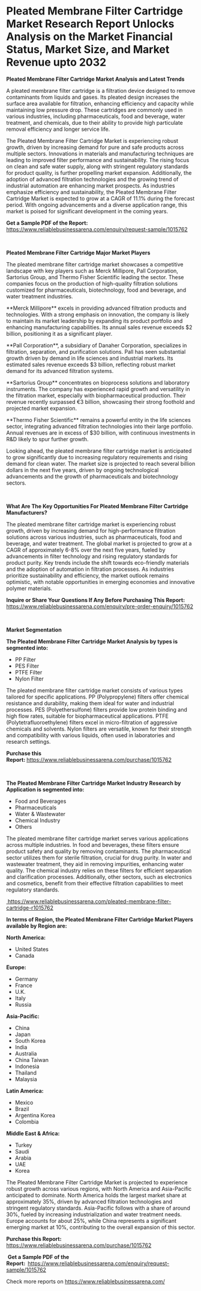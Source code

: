 <p><h1>Pleated Membrane Filter Cartridge Market Research Report Unlocks Analysis on the Market Financial Status, Market Size, and Market Revenue upto 2032</h1></p><p><strong>Pleated Membrane Filter Cartridge Market Analysis and Latest Trends</strong></p>
<p><p>A pleated membrane filter cartridge is a filtration device designed to remove contaminants from liquids and gases. Its pleated design increases the surface area available for filtration, enhancing efficiency and capacity while maintaining low pressure drop. These cartridges are commonly used in various industries, including pharmaceuticals, food and beverage, water treatment, and chemicals, due to their ability to provide high particulate removal efficiency and longer service life.</p><p>The Pleated Membrane Filter Cartridge Market is experiencing robust growth, driven by increasing demand for pure and safe products across multiple sectors. Innovations in materials and manufacturing techniques are leading to improved filter performance and sustainability. The rising focus on clean and safe water supply, along with stringent regulatory standards for product quality, is further propelling market expansion. Additionally, the adoption of advanced filtration technologies and the growing trend of industrial automation are enhancing market prospects. As industries emphasize efficiency and sustainability, the Pleated Membrane Filter Cartridge Market is expected to grow at a CAGR of 11.1% during the forecast period. With ongoing advancements and a diverse application range, this market is poised for significant development in the coming years.</p></p>
<p><strong>Get a Sample PDF of the Report:&nbsp;</strong> <a href="https://www.reliablebusinessarena.com/enquiry/request-sample/1015762?utm_campaign=2042&utm_medium=2&utm_source=Github&utm_content=ia&utm_term=01042025&utm_id=pleated-membrane-filter-cartridge">https://www.reliablebusinessarena.com/enquiry/request-sample/1015762</a></p>
<p>&nbsp;</p>
<p><strong>Pleated Membrane Filter Cartridge Major Market Players</strong></p>
<p><p>The pleated membrane filter cartridge market showcases a competitive landscape with key players such as Merck Millipore, Pall Corporation, Sartorius Group, and Thermo Fisher Scientific leading the sector. These companies focus on the production of high-quality filtration solutions customized for pharmaceuticals, biotechnology, food and beverage, and water treatment industries.</p><p>**Merck Millipore** excels in providing advanced filtration products and technologies. With a strong emphasis on innovation, the company is likely to maintain its market leadership by expanding its product portfolio and enhancing manufacturing capabilities. Its annual sales revenue exceeds $2 billion, positioning it as a significant player.</p><p>**Pall Corporation**, a subsidiary of Danaher Corporation, specializes in filtration, separation, and purification solutions. Pall has seen substantial growth driven by demand in life sciences and industrial markets. Its estimated sales revenue exceeds $3 billion, reflecting robust market demand for its advanced filtration systems.</p><p>**Sartorius Group** concentrates on bioprocess solutions and laboratory instruments. The company has experienced rapid growth and versatility in the filtration market, especially with biopharmaceutical production. Their revenue recently surpassed €3 billion, showcasing their strong foothold and projected market expansion.</p><p>**Thermo Fisher Scientific** remains a powerful entity in the life sciences sector, integrating advanced filtration technologies into their large portfolio. Annual revenues are in excess of $30 billion, with continuous investments in R&D likely to spur further growth.</p><p>Looking ahead, the pleated membrane filter cartridge market is anticipated to grow significantly due to increasing regulatory requirements and rising demand for clean water. The market size is projected to reach several billion dollars in the next five years, driven by ongoing technological advancements and the growth of pharmaceuticals and biotechnology sectors.</p></p>
<p>&nbsp;</p>
<p><strong>What Are The Key Opportunities For Pleated Membrane Filter Cartridge Manufacturers?</strong></p>
<p><p>The pleated membrane filter cartridge market is experiencing robust growth, driven by increasing demand for high-performance filtration solutions across various industries, such as pharmaceuticals, food and beverage, and water treatment. The global market is projected to grow at a CAGR of approximately 6-8% over the next five years, fueled by advancements in filter technology and rising regulatory standards for product purity. Key trends include the shift towards eco-friendly materials and the adoption of automation in filtration processes. As industries prioritize sustainability and efficiency, the market outlook remains optimistic, with notable opportunities in emerging economies and innovative polymer materials.</p></p>
<p><strong>Inquire or Share Your Questions If Any Before Purchasing This Report:</strong> <a href="https://www.reliablebusinessarena.com/enquiry/pre-order-enquiry/1015762?utm_campaign=2042&utm_medium=2&utm_source=Github&utm_content=ia&utm_term=01042025&utm_id=pleated-membrane-filter-cartridge">https://www.reliablebusinessarena.com/enquiry/pre-order-enquiry/1015762</a></p>
<p>&nbsp;</p>
<p><strong>Market Segmentation</strong></p>
<p><strong>The Pleated Membrane Filter Cartridge Market Analysis by types is segmented into:</strong></p>
<p><ul><li>PP Filter</li><li>PES Filter</li><li>PTFE Filter</li><li>Nylon Filter</li></ul></p>
<p><p>The pleated membrane filter cartridge market consists of various types tailored for specific applications. PP (Polypropylene) filters offer chemical resistance and durability, making them ideal for water and industrial processes. PES (Polyethersulfone) filters provide low protein binding and high flow rates, suitable for biopharmaceutical applications. PTFE (Polytetrafluoroethylene) filters excel in micro-filtration of aggressive chemicals and solvents. Nylon filters are versatile, known for their strength and compatibility with various liquids, often used in laboratories and research settings.</p></p>
<p><strong>Purchase this Report:&nbsp;</strong><a href="https://www.reliablebusinessarena.com/purchase/1015762?utm_campaign=2042&utm_medium=2&utm_source=Github&utm_content=ia&utm_term=01042025&utm_id=pleated-membrane-filter-cartridge">https://www.reliablebusinessarena.com/purchase/1015762</a></p>
<p>&nbsp;</p>
<p><strong>The Pleated Membrane Filter Cartridge Market Industry Research by Application is segmented into:</strong></p>
<p><ul><li>Food and Beverages</li><li>Pharmaceuticals</li><li>Water & Wastewater</li><li>Chemical Industry</li><li>Others</li></ul></p>
<p><p>The pleated membrane filter cartridge market serves various applications across multiple industries. In food and beverages, these filters ensure product safety and quality by removing contaminants. The pharmaceutical sector utilizes them for sterile filtration, crucial for drug purity. In water and wastewater treatment, they aid in removing impurities, enhancing water quality. The chemical industry relies on these filters for efficient separation and clarification processes. Additionally, other sectors, such as electronics and cosmetics, benefit from their effective filtration capabilities to meet regulatory standards.</p></p>
<p><a href="https://www.reliablebusinessarena.com/pleated-membrane-filter-cartridge-r1015762?utm_campaign=2042&utm_medium=2&utm_source=Github&utm_content=ia&utm_term=01042025&utm_id=pleated-membrane-filter-cartridge">&nbsp;https://www.reliablebusinessarena.com/pleated-membrane-filter-cartridge-r1015762</a></p>
<p><strong>In terms of Region, the Pleated Membrane Filter Cartridge Market Players available by Region are:</strong></p>
<p>
    <p> <strong> North America: </strong>
        <ul>
            <li>United States</li>
            <li>Canada</li>
        </ul>
        </p> 
    <p> <strong> Europe: </strong>
        <ul>
            <li>Germany</li>
            <li>France</li>
            <li>U.K.</li>
            <li>Italy</li>
            <li>Russia</li>
        </ul>
        </p> 
    <p> <strong> Asia-Pacific: </strong>
        <ul>
            <li>China</li>
            <li>Japan</li>
            <li>South Korea</li>
            <li>India</li>
            <li>Australia</li>
            <li>China Taiwan</li>
            <li>Indonesia</li>
            <li>Thailand</li>
            <li>Malaysia</li>
        </ul>
        </p> 
    <p> <strong> Latin America: </strong>
        <ul>
            <li>Mexico</li>
            <li>Brazil</li>
            <li>Argentina Korea</li>
            <li>Colombia</li>
        </ul>
        </p> 
    <p> <strong> Middle East & Africa: </strong>
        <ul>
            <li>Turkey</li>
            <li>Saudi</li>
            <li>Arabia</li>
            <li>UAE</li>
            <li>Korea</li>
        </ul>
    </p>
    </p>
<p><p>The Pleated Membrane Filter Cartridge Market is projected to experience robust growth across various regions, with North America and Asia-Pacific anticipated to dominate. North America holds the largest market share at approximately 35%, driven by advanced filtration technologies and stringent regulatory standards. Asia-Pacific follows with a share of around 30%, fueled by increasing industrialization and water treatment needs. Europe accounts for about 25%, while China represents a significant emerging market at 10%, contributing to the overall expansion of this sector.</p></p>
<p><strong>Purchase this Report: </strong><a href="https://www.reliablebusinessarena.com/purchase/1015762?utm_campaign=2042&utm_medium=2&utm_source=Github&utm_content=ia&utm_term=01042025&utm_id=pleated-membrane-filter-cartridge">https://www.reliablebusinessarena.com/purchase/1015762</a></p>
<p>&nbsp;<strong>Get a Sample PDF of the Report:&nbsp;&nbsp;</strong><a href="https://www.reliablebusinessarena.com/enquiry/request-sample/1015762?utm_campaign=2042&utm_medium=2&utm_source=Github&utm_content=ia&utm_term=01042025&utm_id=pleated-membrane-filter-cartridge">https://www.reliablebusinessarena.com/enquiry/request-sample/1015762</a></p>
<p><strong></strong></p>
<p>Check more reports on <a href="https://www.reliablebusinessarena.com/?utm_campaign=2042&utm_medium=2&utm_source=Github&utm_content=ia&utm_term=01042025&utm_id=pleated-membrane-filter-cartridge">https://www.reliablebusinessarena.com/</a></p>